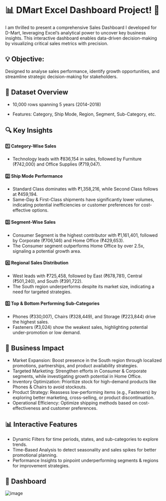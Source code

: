 # 📊 DMart Excel Dashboard Project! 🚀

I am thrilled to present a comprehensive Sales Dashboard I developed for D-Mart, leveraging Excel’s analytical power to uncover key business insights. This interactive dashboard enables data-driven decision-making by visualizing critical sales metrics with precision.


## 💡 Objective:
Designed to analyse sales performance, identify growth opportunities, and streamline strategic decision-making for stakeholders.


## 📌 Dataset Overview
* 10,000 rows spanning 5 years (2014–2018)

* Features: Category, Ship Mode, Region, Segment, Sub-Category, etc.


## 🔍 Key Insights
#### 1️⃣ Category-Wise Sales
* Technology leads with ₹836,154 in sales, followed by Furniture (₹742,000) and Office Supplies (₹719,047).

#### 2️⃣ Ship Mode Performance
* Standard Class dominates with ₹1,358,216, while Second Class follows at ₹459,194.
* Same-Day & First-Class shipments have significantly lower volumes, indicating potential inefficiencies or customer preferences for cost-effective options.
  
#### 3️⃣ Segment-Wise Sales
* Consumer Segment is the highest contributor with ₹1,161,401, followed by Corporate (₹706,146) and Home Office (₹429,653).
* The Consumer segment outperforms Home Office by over 2.5x, signaling a potential growth area.

#### 4️⃣ Regional Sales Distribution
* West leads with ₹725,458, followed by East (₹678,781), Central (₹501,240), and South (₹391,722).
* The South region underperforms despite its market size, indicating a need for targeted strategies.

#### 5️⃣ Top & Bottom Performing Sub-Categories
* Phones (₹330,007), Chairs (₹328,449), and Storage (₹223,844) drive the highest sales.
* Fasteners (₹3,024) show the weakest sales, highlighting potential under-promotion or low demand.


## 🚀 Business Impact
* Market Expansion: Boost presence in the South region through localized promotions, partnerships, and product availability strategies.
* Targeted Marketing: Strengthen efforts in Consumer & Corporate segments, while investigating growth potential in Home Office.
* Inventory Optimization: Prioritize stock for high-demand products like Phones & Chairs to avoid stockouts.
* Product Strategy: Reassess low-performing items (e.g., Fasteners) by exploring better marketing, cross-selling, or product discontinuation.
* Operational Efficiency: Optimize shipping methods based on cost-effectiveness and customer preferences.


## 📊 Interactive Features
* Dynamic Filters for time periods, states, and sub-categories to explore trends.
* Time-Based Analysis to detect seasonality and sales spikes for better promotional planning.
* Performance Insights to pinpoint underperforming segments & regions for improvement strategies.


## 🚀 Dashboard
![image](https://github.com/user-attachments/assets/ee03f86f-dc42-4648-97d7-a8c63a93757f)





